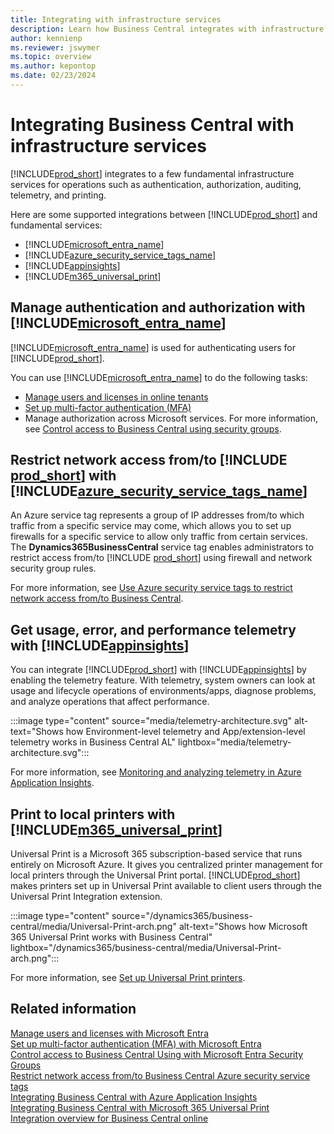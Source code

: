 ```yaml
---
title: Integrating with infrastructure services
description: Learn how Business Central integrates with infrastructure services.
author: kennienp
ms.reviewer: jswymer
ms.topic: overview
ms.author: kepontop
ms.date: 02/23/2024
---
```


# Integrating Business Central with infrastructure services

[!INCLUDE[prod_short](../includes/prod_short.md)] integrates to a few fundamental infrastructure services for operations such as authentication, authorization, auditing, telemetry, and printing.

Here are some supported integrations between [!INCLUDE[prod_short](../includes/prod_short.md)] and fundamental services:

- [!INCLUDE[microsoft_entra_name](includes/m365-entra-name.md)]
- [!INCLUDE[azure_security_service_tags_name](includes/azure-security-service-tags-name.md)]
- [!INCLUDE[appinsights](../includes/azure-appinsights-name.md)]
- [!INCLUDE[m365_universal_print](../includes/universal-print-name.md)]

## Manage authentication and authorization with [!INCLUDE[microsoft_entra_name](includes/m365-entra-name.md)]

[!INCLUDE[microsoft_entra_name](includes/m365-entra-name.md)] is used for authenticating users for [!INCLUDE[prod_short](../includes/prod_short.md)].

You can use [!INCLUDE[microsoft_entra_name](includes/m365-entra-name.md)] to do the following tasks:

- [Manage users and licenses in online tenants](/dynamics365/business-central/ui-how-users-permissions#manage-users-and-licenses-in-online-tenants) 
- [Set up multi-factor authentication (MFA)](../security/multifactor-authentication.md)  
- Manage authorization across Microsoft services. For more information, see [Control access to Business Central using security groups](/dynamics365/business-central/ui-security-groups).

## Restrict network access from/to [!INCLUDE [prod_short](includes/prod_short.md)] with [!INCLUDE[azure_security_service_tags_name](includes/azure-security-service-tags-name.md)]

An Azure service tag represents a group of IP addresses from/to which traffic from a specific service may come, which allows you to set up firewalls for a specific service to allow only traffic from certain services. The **Dynamics365BusinessCentral** service tag enables administrators to restrict access from/to [!INCLUDE [prod_short](includes/prod_short.md)] using firewall and network security group rules.

For more information, see [Use Azure security service tags to restrict network access from/to Business Central](../security/security-service-tags.md).


## Get usage, error, and performance telemetry with [!INCLUDE[appinsights](../includes/azure-appinsights-name.md)]

You can integrate [!INCLUDE[prod_short](includes/prod_short.md)] with [!INCLUDE[appinsights](../includes/azure-appinsights-name.md)] by enabling the telemetry feature. With telemetry, system owners can look at usage and lifecycle operations of environments/apps, diagnose problems, and analyze operations that affect performance.

:::image type="content" source="media/telemetry-architecture.svg" alt-text="Shows how Environment-level telemetry and App/extension-level telemetry works in Business Central AL" lightbox="media/telemetry-architecture.svg":::

For more information, see [Monitoring and analyzing telemetry in Azure Application Insights](../administration/telemetry-overview.md).


## Print to local printers with [!INCLUDE[m365_universal_print](../includes/universal-print-name.md)]

Universal Print is a Microsoft 365 subscription-based service that runs entirely on Microsoft Azure. It gives you centralized printer management for local printers through the Universal Print portal. [!INCLUDE[prod_short](../includes/prod_short.md)] makes printers set up in Universal Print available to client users through the Universal Print Integration extension.

:::image type="content" source="/dynamics365/business-central/media/Universal-Print-arch.png" alt-text="Shows how Microsoft 365 Universal Print works with Business Central" lightbox="/dynamics365/business-central/media/Universal-Print-arch.png":::

For more information, see [Set up Universal Print printers](/dynamics365/business-central/admin-printer-setup-universal-print).

<!-- Purview goes here when live in docs -->

## Related information

[Manage users and licenses with Microsoft Entra](/dynamics365/business-central/ui-how-users-permissions#manage-users-and-licenses-in-online-tenants)  
[Set up multi-factor authentication (MFA) with Microsoft Entra](../security/multifactor-authentication.md)  
[Control access to Business Central Using with Microsoft Entra Security Groups](/dynamics365/business-central/ui-security-groups)  
[Restrict network access from/to Business Central Azure security service tags](../security/security-service-tags.md)  
[Integrating Business Central with Azure Application Insights](../administration/telemetry-overview.md)   
[Integrating Business Central with Microsoft 365 Universal Print](/dynamics365/business-central/admin-printer-setup-universal-print)  
[Integration overview for Business Central online](integration-overview.md)  